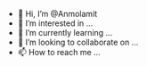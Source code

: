 - 👋 Hi, I’m @Anmolamit
- 👀 I’m interested in ...
- 🌱 I’m currently learning ...
- 💞️ I’m looking to collaborate on ...
- 📫 How to reach me ...

<!---
Anmolamit/Anmolamit is a ✨ special ✨ repository because its `README.md` (this file) appears on your GitHub profile.
You can click the Preview link to take a look at your changes.
--->
